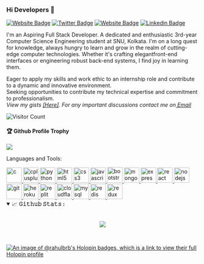 ### Hi Developers 👋
[![Website Badge](https://img.shields.io/badge/WebSite-Rahul-green)](https://rahul)
[![Twitter Badge](https://img.shields.io/badge/-Rahul-blue?style=flat-square&logo=Twitter&logoColor=white&link=https://twitter.com/RahulBRB/)](https://twitter.com/RahulBRB/)
[![Website Badge](https://img.shields.io/badge/StackOverflow-Rahul-yellow)](https://stackoverflow.com/users/22383411/rahul-baskey)
[![Linkedin Badge](https://img.shields.io/badge/-Rahul-blue?style=flat-square&logo=Linkedin&logoColor=white&link=https://www.linkedin.com/in/RahulBRB/)](https://www.linkedin.com/in/RahulBRB/)

I'm an Aspiring Full Stack Developer. A dedicated and enthusiastic 3rd-year Computer Science Engineering student at SNU, Kolkata. 
I'm on a long quest for knowledge, always hungry to learn and grow in the realm of cutting-edge computer technologies. Whether it's crafting elegantfront-end interfaces or engineering robust back-end systems, I find joy in learning them.

Eager to apply my skills and work ethic to an internship role and contribute to a dynamic and innovative environment. <br>
Seeking opportunities to contribute my technical expertise and commitment to professionalism. <br>
<i>View my gists <a href="https://gist.github.com/RahulBRB" target="_blank">[Here]</a>. For any important discussions contact me on<a href="mailto:rahulatsnu@gmail.com" target="_blank"> Email</a></i>

![Visitor Count](https://profile-counter.glitch.me/RahulBRB/count.svg)

<div>
  <h4>🏆 Github Profile Trophy</h4>
  <a href="https://github.com/ryo-ma/github-profile-trophy">
    <img src="https://github-profile-trophy.vercel.app/?username=RahulBRB&column=7"/>
  </a>
</div>

Languages and Tools: 

<a href="https://www.cprogramming.com/" target="_blank" rel="noopener noreferrer">
    <img src="https://img.icons8.com/?size=512&id=40670&format=png" alt="c" width="40" height="40" />
</a>
<a href="https://www.w3schools.com/cpp/" target="_blank" rel="noopener noreferrer">
    <img src="https://img.icons8.com/?size=512&id=40669&format=png" alt="cplusplus" width="40" height="40" />
</a>
<a href="https://www.python.org" target="_blank" rel="noopener noreferrer">
    <img src="https://img.icons8.com/?size=512&id=13441&format=png" alt="python" width="40" height="40" />
</a>
<a href="https://www.w3.org/html/" target="_blank" rel="noopener noreferrer">
    <img src="https://img.icons8.com/?size=512&id=20909&format=png" alt="html5" width="40" height="40" />
</a>
<a href="https://www.w3schools.com/css/" target="_blank" rel="noopener noreferrer">
    <img src="https://img.icons8.com/?size=512&id=21278&format=png" alt="css3" width="40" height="40" />
</a>
<a href="https://www.w3schools.com/js/" target="_blank" rel="noopener noreferrer">
    <img src="https://img.icons8.com/?size=512&id=108784&format=png" alt="javascript" width="40" height="40" />
</a>
<a href="https://getbootstrap.com" target="_blank" rel="noopener noreferrer">
    <img src="https://img.icons8.com/?size=512&id=84710&format=png" alt="bootstrap" width="40" height="41" />
</a>
<a href="https://www.mongodb.com/" target="_blank" rel="noopener noreferrer">
    <img src="https://img.icons8.com/?size=512&id=74402&format=png" alt="mongodb" width="40" height="40" />
</a>
<a href="https://expressjs.com" target="_blank" rel="noopener noreferrer">
    <img src="https://i.ibb.co/jWM73jm/image-2023-08-28-211448391.png" alt="express" width="40" height="40" />
</a>
<a href="https://reactjs.org/" target="_blank" rel="noopener noreferrer">
    <img src="https://img.icons8.com/?size=512&id=123603&format=png" alt="react" width="40" height="40" />
</a>
<a href="https://nodejs.org" target="_blank" rel="noopener noreferrer">
    <img src="https://img.icons8.com/?size=512&id=hsPbhkOH4FMe&format=png" alt="nodejs" width="40" height="40" />
</a>
<a href="https://git-scm.com/" target="_blank" rel="noopener noreferrer">
    <img src="https://img.icons8.com/?size=512&id=20906&format=png" alt="git" width="40" height="40" />
</a>
<a href="https://heroku.com" target="_blank" rel="noopener noreferrer">
    <img src="https://img.icons8.com/?size=512&id=31085&format=png" alt="heroku" width="40" height="40" />
</a>
<a href="https://replit.com" target="_blank" rel="noopener noreferrer">
    <img src="https://img.icons8.com/?size=512&id=LQTr8UsXQ1jm&format=png" alt="replit" width="40" height="40" />
</a>
<a href="https://pages.cloudflare.com" target="_blank" rel="noopener noreferrer">
    <img src="https://img.icons8.com/?size=512&id=13682&format=png" alt="cloudflare" width="40" height="40" />
</a>
<a href="https://www.mysql.com/" target="_blank" rel="noopener noreferrer">
    <img src="https://img.icons8.com/?size=512&id=9nLaR5KFGjN0&format=png" alt="mysql" width="40" height="40" />
</a>
<a href="https://redis.io" target="_blank" rel="noopener noreferrer">
    <img src="https://img.icons8.com/?size=512&id=pHS3eRpynIRQ&format=png" alt="redis" width="40" height="40" />
</a>
<a href="https://redux.js.org" target="_blank" rel="noopener noreferrer">
    <img src="https://img.icons8.com/?size=512&id=jD-fJzVguBmw&format=png" alt="redux" width="40" height="40" />
</a>

<details open="">
<summary>
  <g-emoji class="g-emoji" alias="chart_with_upwards_trend" fallback-src="https://github.githubassets.com/images/icons/emoji/unicode/1f4c8.png">📈</g-emoji>
  <strong>𝙶𝚒𝚝𝚑𝚞𝚋 𝚂𝚝𝚊𝚝𝚜 : </strong>
</summary>
<br/>

<p align="center">
    <img align="center" src="https://myreadme.vercel.app/api/embed/rahulbrb?panels=userstatistics,toprepositories,toplanguages,commitgraph"/>
</p>
</details>
<br/>

[![An image of @rahulbrb's Holopin badges, which is a link to view their full Holopin profile](https://holopin.me/rahulbrb)](https://holopin.io/@rahulbrb)

